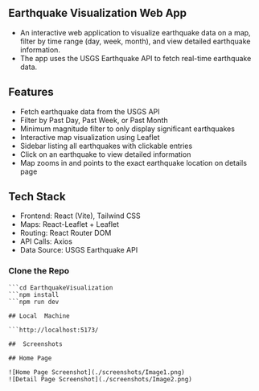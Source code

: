 
## Earthquake Visualization Web App

- An interactive web application to visualize earthquake data on a map, filter by time range (day, week, month), and view detailed earthquake information.
- The app uses the USGS Earthquake API to fetch real-time earthquake data.


## Features

 - Fetch earthquake data from the USGS API
 - Filter by Past Day, Past Week, or Past Month
 - Minimum magnitude filter to only display significant earthquakes
 - Interactive map visualization using Leaflet
 - Sidebar listing all earthquakes with clickable entries
 - Click on an earthquake to view detailed information
 - Map zooms in and points to the exact earthquake location on details page


## Tech Stack

- Frontend: React (Vite), Tailwind CSS
- Maps: React-Leaflet + Leaflet
- Routing: React Router DOM
- API Calls: Axios
- Data Source: USGS Earthquake API


### Clone the Repo 

```git clone https://github.com/Amanprasad9576/EarthquakeVisualization.git
```cd EarthquakeVisualization
```npm install
```npm run dev 

## Local  Machine

```http://localhost:5173/

##  Screenshots

## Home Page

![Home Page Screenshot](./screenshots/Image1.png)
![Detail Page Screenshot](./screenshots/Image2.png)
